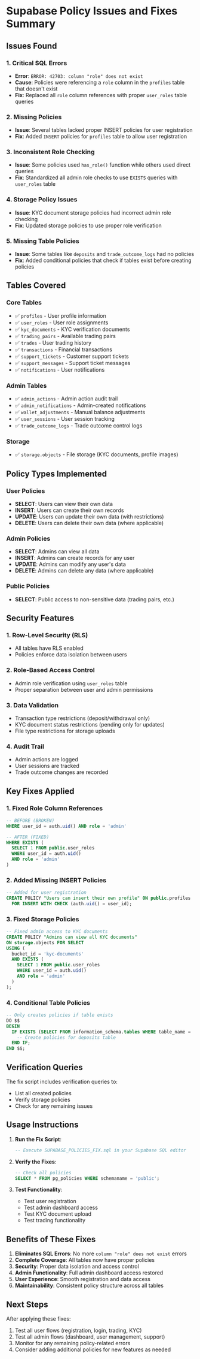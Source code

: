 # Supabase Policy Issues and Fixes Summary

## Issues Found

### 1. **Critical SQL Errors**
- **Error**: `ERROR: 42703: column "role" does not exist`
- **Cause**: Policies were referencing a `role` column in the `profiles` table that doesn't exist
- **Fix**: Replaced all `role` column references with proper `user_roles` table queries

### 2. **Missing Policies**
- **Issue**: Several tables lacked proper INSERT policies for user registration
- **Fix**: Added `INSERT` policies for `profiles` table to allow user registration

### 3. **Inconsistent Role Checking**
- **Issue**: Some policies used `has_role()` function while others used direct queries
- **Fix**: Standardized all admin role checks to use `EXISTS` queries with `user_roles` table

### 4. **Storage Policy Issues**
- **Issue**: KYC document storage policies had incorrect admin role checking
- **Fix**: Updated storage policies to use proper role verification

### 5. **Missing Table Policies**
- **Issue**: Some tables like `deposits` and `trade_outcome_logs` had no policies
- **Fix**: Added conditional policies that check if tables exist before creating policies

## Tables Covered

### Core Tables
- ✅ `profiles` - User profile information
- ✅ `user_roles` - User role assignments
- ✅ `kyc_documents` - KYC verification documents
- ✅ `trading_pairs` - Available trading pairs
- ✅ `trades` - User trading history
- ✅ `transactions` - Financial transactions
- ✅ `support_tickets` - Customer support tickets
- ✅ `support_messages` - Support ticket messages
- ✅ `notifications` - User notifications

### Admin Tables
- ✅ `admin_actions` - Admin action audit trail
- ✅ `admin_notifications` - Admin-created notifications
- ✅ `wallet_adjustments` - Manual balance adjustments
- ✅ `user_sessions` - User session tracking
- ✅ `trade_outcome_logs` - Trade outcome control logs

### Storage
- ✅ `storage.objects` - File storage (KYC documents, profile images)

## Policy Types Implemented

### User Policies
- **SELECT**: Users can view their own data
- **INSERT**: Users can create their own records
- **UPDATE**: Users can update their own data (with restrictions)
- **DELETE**: Users can delete their own data (where applicable)

### Admin Policies
- **SELECT**: Admins can view all data
- **INSERT**: Admins can create records for any user
- **UPDATE**: Admins can modify any user's data
- **DELETE**: Admins can delete any data (where applicable)

### Public Policies
- **SELECT**: Public access to non-sensitive data (trading pairs, etc.)

## Security Features

### 1. **Row-Level Security (RLS)**
- All tables have RLS enabled
- Policies enforce data isolation between users

### 2. **Role-Based Access Control**
- Admin role verification using `user_roles` table
- Proper separation between user and admin permissions

### 3. **Data Validation**
- Transaction type restrictions (deposit/withdrawal only)
- KYC document status restrictions (pending only for updates)
- File type restrictions for storage uploads

### 4. **Audit Trail**
- Admin actions are logged
- User sessions are tracked
- Trade outcome changes are recorded

## Key Fixes Applied

### 1. **Fixed Role Column References**
```sql
-- BEFORE (BROKEN)
WHERE user_id = auth.uid() AND role = 'admin'

-- AFTER (FIXED)
WHERE EXISTS (
  SELECT 1 FROM public.user_roles 
  WHERE user_id = auth.uid() 
  AND role = 'admin'
)
```

### 2. **Added Missing INSERT Policies**
```sql
-- Added for user registration
CREATE POLICY "Users can insert their own profile" ON public.profiles
  FOR INSERT WITH CHECK (auth.uid() = user_id);
```

### 3. **Fixed Storage Policies**
```sql
-- Fixed admin access to KYC documents
CREATE POLICY "Admins can view all KYC documents"
ON storage.objects FOR SELECT
USING (
  bucket_id = 'kyc-documents'
  AND EXISTS (
    SELECT 1 FROM public.user_roles 
    WHERE user_id = auth.uid() 
    AND role = 'admin'
  )
);
```

### 4. **Conditional Table Policies**
```sql
-- Only creates policies if table exists
DO $$
BEGIN
  IF EXISTS (SELECT FROM information_schema.tables WHERE table_name = 'deposits') THEN
    -- Create policies for deposits table
  END IF;
END $$;
```

## Verification Queries

The fix script includes verification queries to:
- List all created policies
- Verify storage policies
- Check for any remaining issues

## Usage Instructions

1. **Run the Fix Script**:
   ```sql
   -- Execute SUPABASE_POLICIES_FIX.sql in your Supabase SQL editor
   ```

2. **Verify the Fixes**:
   ```sql
   -- Check all policies
   SELECT * FROM pg_policies WHERE schemaname = 'public';
   ```

3. **Test Functionality**:
   - Test user registration
   - Test admin dashboard access
   - Test KYC document upload
   - Test trading functionality

## Benefits of These Fixes

1. **Eliminates SQL Errors**: No more `column "role" does not exist` errors
2. **Complete Coverage**: All tables now have proper policies
3. **Security**: Proper data isolation and access control
4. **Admin Functionality**: Full admin dashboard access restored
5. **User Experience**: Smooth registration and data access
6. **Maintainability**: Consistent policy structure across all tables

## Next Steps

After applying these fixes:
1. Test all user flows (registration, login, trading, KYC)
2. Test all admin flows (dashboard, user management, support)
3. Monitor for any remaining policy-related errors
4. Consider adding additional policies for new features as needed
